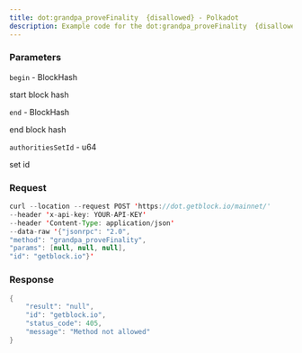 ```yaml
---
title: dot:grandpa_proveFinality  {disallowed} - Polkadot
description: Example code for the dot:grandpa_proveFinality  {disallowed} json-rpc method. Сomplete guide on how to use dot:grandpa_proveFinality  {disallowed} json-rpc in GetBlock.io Web3 documentation.
---
```


### Parameters


`begin` - BlockHash

start block hash

`end` - BlockHash

end block hash

`authoritiesSetId` - u64

set id

### Request

``` java
curl --location --request POST 'https://dot.getblock.io/mainnet/' 
--header 'x-api-key: YOUR-API-KEY' 
--header 'Content-Type: application/json' 
--data-raw '{"jsonrpc": "2.0",
"method": "grandpa_proveFinality",
"params": [null, null, null],
"id": "getblock.io"}'
```

###  Response

``` java
{
    "result": "null",
    "id": "getblock.io",
    "status_code": 405,
    "message": "Method not allowed"
}
```

